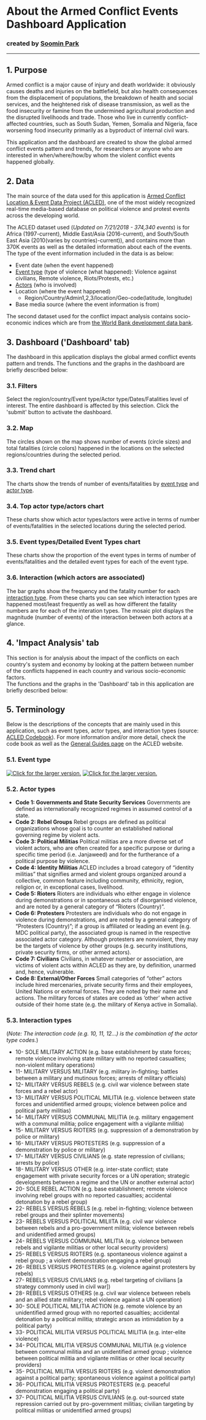 # About the Armed Conflict Events Dashboard Application
### created by [Soomin Park](mailto:spark13@worldbank.org) 
***                

## 1. Purpose
Armed conflict is a major cause of injury and death worldwide: it obviously causes deaths and injuries on the battlefield, but also health consequences from the displacement of populations, the breakdown of health and social services, and the heightened risk of disease transmission, as well as the food insecurity or famine from the undermined agricultural production and the disrupted livelihoods and trade. Those who live in currently conflict-affected countries, such as South Sudan, Yemen, Somalia and Nigeria, face worsening food insecurity primarily as a byproduct of internal civil wars.

This application and the dashboard are created to show the global armed conflict events pattern and trends, for researchers or anyone who are interested in when/where/how/by whom the violent conflict events happened globally.  

## 2. Data
The main source of the data used for this application is [Armed Conflict Location & Event Data Project (ACLED)](https://www.acleddata.com/data/), one of the most widely recognized real-time media-based database on political violence and protest events across the developing world.  

The ACLED dataset used (*Updated on 7/21/2018 - 374,340 events*) is for Africa (1997-current), Middle East/Asia (2016-current), and South/South East Asia (2010(varies by countries)-current)), and contains more than 370K events as well as the detailed information about each of the events. The type of the event information included in the data is as below: 
-   Event date (when the event happened)
-   [Event type](#event-type) (type of violence (what happened): Violence against civilians, Remote violence, Riots/Protests, etc.)
-   [Actors](#actor-type)  (who is involved)
-   Location (where the event happened)
	- Region/Country/Admin1,2,3/location/Geo-code(latitude, longitude)
-   Base media source (where the event information is from)

The second dataset used for the conflict impact analysis contains socio-economic indices which are from [the World Bank development data bank](https://data.worldbank.org/).  

## 3. Dashboard ('Dashboard' tab)
The dashboard in this application displays the global armed conflict events pattern and trends. The functions and the graphs in the dashboard are briefly described below: 

### 3.1. Filters
Select the region/country/Event type/Actor type/Dates/Fatalities level of interest. The entire dashboard is affected by this selection. Click the 'submit' button to activate the dashboard.

### 3.2. Map
The circles shown on the map shows number of events (circle sizes) and total fatalities (circle colors) happened in the locations on the selected regions/countries during the selected period. 

### 3.3. Trend chart
The charts show the trends of number of events/fatalities by [event type](#event-type) and [actor type](#actor-type). 

### 3.4. Top actor type/actors chart
These charts show which actor types/actors were active in terms of number of events/fatalities in the selected locations during the selected period.

### 3.5. Event types/Detailed Event Types chart
These charts show the proportion of the event types in terms of number of events/fatalities and the detailed event types for each of the event type.

### 3.6. Interaction (which actors are associated)
The bar graphs show the frequency and the fatality number for each [interaction type](#interaction-type). From these charts you can see which interaction types are happened most/least frequently as well as how different the fatality numbers are for each of the interation types. The mosaic plot displays the magnitude (number of events) of the interaction between both actors at a glance. 

## 4. 'Impact Analysis' tab 
This section is for analysis about the impact of the conflicts on each country's system and economy by looking at the pattern between number of the conflicts happened in each country and various socio-economic factors.  
The functions and the graphs in the 'Dashboard' tab in this application are briefly described below: 

## 5. Terminology
Below is the descriptions of the concepts that are mainly used in this application, such as event types, actor types, and interaction types (source: [ACLED Codebook](https://www.acleddata.com/download/2827/)). For more information and/or more detail, check the code book as well as the [General Guides page](https://www.acleddata.com/resources/general-guides/) on the ACLED website. 
  
### 5.1. Event type <a name="event-type"></a>
<a href="https://drive.google.com/uc?export=view&id=1VXXxchejEmrIC8lncnOmkVwfd4miqkyn"><img src="https://drive.google.com/uc?export=view&id=1VXXxchejEmrIC8lncnOmkVwfd4miqkyn" style="width: auto; height: auto" title="Click for the larger version." /></a>
<a href="https://drive.google.com/uc?export=view&id=1nJOR3YjiAzIWZ-l6mNki9-QY5vBOibiH"><img src="https://drive.google.com/uc?export=view&id=1nJOR3YjiAzIWZ-l6mNki9-QY5vBOibiH" style="width: auto; height: auto" title="Click for the larger version." /></a>

### 5.2. Actor types <a name="actor-type"></a>
- **Code 1: Governments and State Security Services**
Governments are defined as internationally recognized regimes in assumed control of a state. 
- **Code 2: Rebel Groups**
Rebel groups are defined as political organizations whose goal is to counter an established national governing regime by violent acts. 
- **Code 3: Political Militias**
Political militias are a more diverse set of violent actors, who are often created for a specific purpose or during a specific time period (i.e. Janjaweed) and for the furtherance of a political purpose by violence.
- **Code 4: Identity Militias**
ACLED includes a broad category of “identity militias” that signifies armed and violent groups organized around a collective, common feature including community, ethnicity, region, religion or, in exceptional cases, livelihood.
- **Code 5: Rioters**
Rioters are individuals who either engage in violence during demonstrations or in spontaneous acts of disorganised violence, and are noted by a general category of “Rioters (Country)”.
- **Code 6: Protesters**
Protesters are individuals who do not engage in violence during demonstrations, and are noted by a general category of “Protesters (Country)”; if a group is affiliated or leading an event (e.g. MDC political party), the associated group is named in the respective associated actor category. Although protesters are nonviolent, they may be the targets of violence by other groups (e.g. security institutions, private security firms, or other armed actors).
- **Code 7: Civilians**
Civilians, in whatever number or association, are victims of violent acts within ACLED as they are, by definition, unarmed and, hence, vulnerable.
- **Code 8: External/Other Forces**
Small categories of “other” actors include hired mercenaries, private security firms and their employees, United Nations or external forces. They are noted by their name and actions. The military forces of states are coded as ‘other’ when active outside of their home state (e.g. the military of Kenya active in Somalia).

### 5.3. Interaction types <a name="interaction-type"></a>
(*Note: The interaction code (e.g. 10, 11, 12...) is the combination of the actor type codes.*) 

- 10- SOLE MILITARY ACTION (e.g. base establishment by state forces; remote violence involving state military with no reported casualties; non-violent military operations)
- 11- MILITARY VERSUS MILITARY (e.g. military in-fighting; battles between a military and mutinous forces; arrests of military officials)
- 12- MILITARY VERSUS REBELS (e.g. civil war violence between state forces and a rebel actor)
- 13- MILITARY VERSUS POLITICAL MILITIA (e.g. violence between state forces and unidentified armed groups; violence between police and political party militias)
- 14- MILITARY VERSUS COMMUNAL MILITIA (e.g. military engagement with a communal militia; police engagement with a vigilante militia)
- 15- MILITARY VERSUS RIOTERS (e.g. suppression of a demonstration by police or military)
- 16- MILITARY VERSUS PROTESTERS (e.g. suppression of a demonstration by police or military)
- 17- MILITARY VERSUS CIVILIANS (e.g. state repression of civilians; arrests by police)
- 18- MILITARY VERSUS OTHER (e.g. inter-state conflict; state engagement with private security forces or a UN operation; strategic developments between a regime and the UN or another external actor)
- 20- SOLE REBEL ACTION (e.g. base establishment; remote violence involving rebel groups with no reported casualties; accidental detonation by a rebel group)
- 22- REBELS VERSUS REBELS (e.g. rebel in-fighting; violence between rebel groups and their splinter movements)
- 23- REBELS VERSUS POLITICAL MILIITA (e.g. civil war violence between rebels and a pro-government militia; violence between rebels and unidentified armed groups)
- 24- REBELS VERSUS COMMUNAL MILITIA (e.g. violence between rebels and vigilante militias or other local security providers)
- 25- REBELS VERSUS RIOTERS (e.g. spontaneous violence against a rebel group ; a violent demonstration engaging a rebel group) 
- 26- REBELS VERSUS PROTESTERS (e.g. violence against protesters by rebels)
- 27- REBELS VERSUS CIVILIANS (e.g. rebel targeting of civilians [a strategy commonly used in civil war])
- 28- REBELS VERSUS OTHERS (e.g. civil war violence between rebels and an allied state military; rebel violence against a UN operation)
- 30- SOLE POLITICAL MILITIA ACTION (e.g. remote violence by an unidentified armed group with no reported casualties; accidental detonation by a political militia; strategic arson as intimidation by a political party)
- 33- POLITICAL MILITIA VERSUS POLITICAL MILITIA (e.g. inter-elite violence)
- 34- POLITICAL MILITIA VERSUS COMMUNAL MILITIA (e.g violence between communal militia and an unidentified armed group ; violence between political militia and vigilante militias or other local security providers)
- 35- POLITICAL MILITIA VERSUS RIOTERS (e.g. violent demonstration against a political party; spontaneous violence against a political party)
- 36- POLITICAL MILITIA VERSUS PROTESTERS (e.g. peaceful demonstration engaging a political party)
- 37- POLITICAL MILITIA VERSUS CIVILIANS (e.g. out-sourced state repression carried
out by pro-government militias; civilian targeting by political militias or unidentified armed groups)
